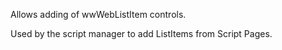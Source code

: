 ﻿Allows adding of wwWebListItem controls. 

Used by the script manager to add ListItems from Script Pages.